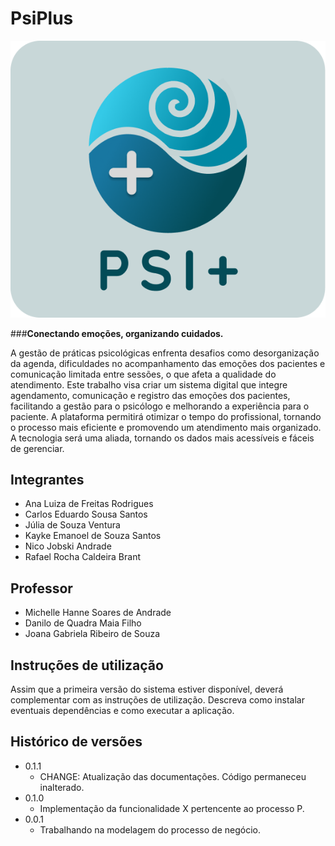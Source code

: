 # PsiPlus

![Logo](docs/images/logo.png)

###**Conectando emoções, organizando cuidados.**

A gestão de práticas psicológicas enfrenta desafios como desorganização da agenda, dificuldades no acompanhamento das emoções dos pacientes e comunicação limitada entre sessões, o que afeta a qualidade do atendimento. Este trabalho visa criar um sistema digital que integre agendamento, comunicação e registro das emoções dos pacientes, facilitando a gestão para o psicólogo e melhorando a experiência para o paciente. A plataforma permitirá otimizar o tempo do profissional, tornando o processo mais eficiente e promovendo um atendimento mais organizado. A tecnologia será uma aliada, tornando os dados mais acessíveis e fáceis de gerenciar.

## Integrantes

* Ana Luiza de Freitas Rodrigues
* Carlos Eduardo Sousa Santos
* Júlia de Souza Ventura
* Kayke Emanoel de Souza Santos
* Nico Jobski Andrade
* Rafael Rocha Caldeira Brant

## Professor

* Michelle Hanne Soares de Andrade
* Danilo de Quadra Maia Filho
* Joana Gabriela Ribeiro de Souza

## Instruções de utilização

Assim que a primeira versão do sistema estiver disponível, deverá complementar com as instruções de utilização. Descreva como instalar eventuais dependências e como executar a aplicação.

## Histórico de versões

* 0.1.1
    * CHANGE: Atualização das documentações. Código permaneceu inalterado.
* 0.1.0
    * Implementação da funcionalidade X pertencente ao processo P.
* 0.0.1
    * Trabalhando na modelagem do processo de negócio.

